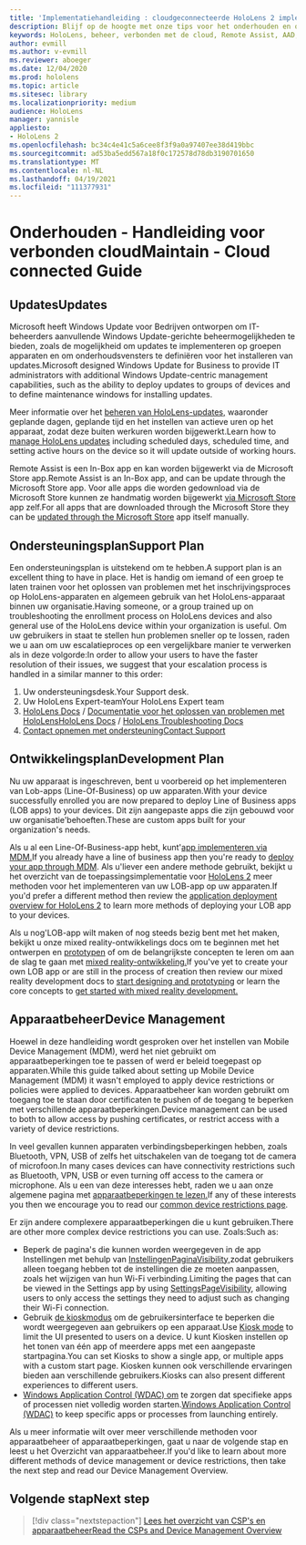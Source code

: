 ```yaml
---
title: 'Implementatiehandleiding : cloudgeconnecteerde HoloLens 2 implementatie op schaal met Remote Assist - Onderhouden'
description: Blijf op de hoogte met onze tips voor het onderhouden en ondersteunen van HoloLens-apparaten via een met de cloud verbonden netwerk.
keywords: HoloLens, beheer, verbonden met de cloud, Remote Assist, AAD, Azure AD, MDM, Mobile Device Management
author: evmill
ms.author: v-evmill
ms.reviewer: aboeger
ms.date: 12/04/2020
ms.prod: hololens
ms.topic: article
ms.sitesec: library
ms.localizationpriority: medium
audience: HoloLens
manager: yannisle
appliesto:
- HoloLens 2
ms.openlocfilehash: bc34c4e41c5a6cee8f3f9a0a97407ee38d419bbc
ms.sourcegitcommit: ad53ba5edd567a18f0c172578d78db3190701650
ms.translationtype: MT
ms.contentlocale: nl-NL
ms.lasthandoff: 04/19/2021
ms.locfileid: "111377931"
---
```

# <a name="maintain---cloud-connected-guide"></a><span data-ttu-id="76d5c-104">Onderhouden - Handleiding voor verbonden cloud</span><span class="sxs-lookup"><span data-stu-id="76d5c-104">Maintain - Cloud connected Guide</span></span>

## <a name="updates"></a><span data-ttu-id="76d5c-105">Updates</span><span class="sxs-lookup"><span data-stu-id="76d5c-105">Updates</span></span>

<span data-ttu-id="76d5c-106">Microsoft heeft Windows Update voor Bedrijven ontworpen om IT-beheerders aanvullende Windows Update-gerichte beheermogelijkheden te bieden, zoals de mogelijkheid om updates te implementeren op groepen apparaten en om onderhoudsvensters te definiëren voor het installeren van updates.</span><span class="sxs-lookup"><span data-stu-id="76d5c-106">Microsoft designed Windows Update for Business to provide IT administrators with additional Windows Update-centric management capabilities, such as the ability to deploy updates to groups of devices and to define maintenance windows for installing updates.</span></span>

<span data-ttu-id="76d5c-107">Meer informatie over het [beheren van HoloLens-updates,](https://docs.microsoft.com/hololens/hololens-updates) waaronder geplande dagen, geplande tijd en het instellen van actieve uren op het apparaat, zodat deze buiten werkuren worden bijgewerkt.</span><span class="sxs-lookup"><span data-stu-id="76d5c-107">Learn how to [manage HoloLens updates](https://docs.microsoft.com/hololens/hololens-updates) including scheduled days, scheduled time, and setting active hours on the device so it will update outside of working hours.</span></span>

<span data-ttu-id="76d5c-108">Remote Assist is een In-Box app en kan worden bijgewerkt via de Microsoft Store app.</span><span class="sxs-lookup"><span data-stu-id="76d5c-108">Remote Assist is an In-Box app, and can be update through the Microsoft Store app.</span></span> <span data-ttu-id="76d5c-109">Voor alle apps die worden gedownload via de Microsoft Store kunnen ze handmatig worden bijgewerkt [via Microsoft Store](https://docs.microsoft.com/hololens/holographic-store-apps#update-apps) app zelf.</span><span class="sxs-lookup"><span data-stu-id="76d5c-109">For all apps that are downloaded through the Microsoft Store they can be [updated through the Microsoft Store](https://docs.microsoft.com/hololens/holographic-store-apps#update-apps) app itself manually.</span></span>

## <a name="support-plan"></a><span data-ttu-id="76d5c-110">Ondersteuningsplan</span><span class="sxs-lookup"><span data-stu-id="76d5c-110">Support Plan</span></span>

<span data-ttu-id="76d5c-111">Een ondersteuningsplan is uitstekend om te hebben.</span><span class="sxs-lookup"><span data-stu-id="76d5c-111">A support plan is an excellent thing to have in place.</span></span> <span data-ttu-id="76d5c-112">Het is handig om iemand of een groep te laten trainen voor het oplossen van problemen met het inschrijvingsproces op HoloLens-apparaten en algemeen gebruik van het HoloLens-apparaat binnen uw organisatie.</span><span class="sxs-lookup"><span data-stu-id="76d5c-112">Having someone, or a group trained up on troubleshooting the enrollment process on HoloLens devices and also general use of the HoloLens device within your organization is useful.</span></span> <span data-ttu-id="76d5c-113">Om uw gebruikers in staat te stellen hun problemen sneller op te lossen, raden we u aan om uw escalatieproces op een vergelijkbare manier te verwerken als in deze volgorde:</span><span class="sxs-lookup"><span data-stu-id="76d5c-113">In order to allow your users to have the faster resolution of their issues, we suggest that your escalation process is handled in a similar manner to this order:</span></span>

1. <span data-ttu-id="76d5c-114">Uw ondersteuningsdesk.</span><span class="sxs-lookup"><span data-stu-id="76d5c-114">Your Support desk.</span></span>
2. <span data-ttu-id="76d5c-115">Uw HoloLens Expert-team</span><span class="sxs-lookup"><span data-stu-id="76d5c-115">Your HoloLens Expert team</span></span>
3. <span data-ttu-id="76d5c-116">[HoloLens Docs](https://docs.microsoft.com/hololens/)  /  [Documentatie voor het oplossen van problemen met HoloLens](https://docs.microsoft.com/hololens/hololens-troubleshooting)</span><span class="sxs-lookup"><span data-stu-id="76d5c-116">[HoloLens Docs](https://docs.microsoft.com/hololens/) / [HoloLens Troubleshooting Docs](https://docs.microsoft.com/hololens/hololens-troubleshooting)</span></span>
4. [<span data-ttu-id="76d5c-117">Contact opnemen met ondersteuning</span><span class="sxs-lookup"><span data-stu-id="76d5c-117">Contact Support</span></span>](https://support.serviceshub.microsoft.com/supportforbusiness/create?sapId=e9391227-fa6d-927b-0fff-f96288631b8f)

## <a name="development-plan"></a><span data-ttu-id="76d5c-118">Ontwikkelingsplan</span><span class="sxs-lookup"><span data-stu-id="76d5c-118">Development Plan</span></span>

<span data-ttu-id="76d5c-119">Nu uw apparaat is ingeschreven, bent u voorbereid op het implementeren van Lob-apps (Line-Of-Business) op uw apparaten.</span><span class="sxs-lookup"><span data-stu-id="76d5c-119">With your device successfully enrolled you are now prepared to deploy Line of Business apps (LOB apps) to your devices.</span></span> <span data-ttu-id="76d5c-120">Dit zijn aangepaste apps die zijn gebouwd voor uw organisatie&#39;behoeften.</span><span class="sxs-lookup"><span data-stu-id="76d5c-120">These are custom apps built for your organization&#39;s needs.</span></span>

<span data-ttu-id="76d5c-121">Als u al een Line-Of-Business-app hebt, kunt&#39;[app implementeren via MDM.](https://docs.microsoft.com/hololens/app-deploy-intune)</span><span class="sxs-lookup"><span data-stu-id="76d5c-121">If you already have a line of business app then you&#39;re ready to [deploy your app through MDM](https://docs.microsoft.com/hololens/app-deploy-intune).</span></span> <span data-ttu-id="76d5c-122">Als u&#39;liever een andere methode gebruikt, bekijkt u het overzicht van de toepassingsimplementatie voor [HoloLens 2](https://docs.microsoft.com/hololens/app-deploy-overview) meer methoden voor het implementeren van uw LOB-app op uw apparaten.</span><span class="sxs-lookup"><span data-stu-id="76d5c-122">If you&#39;d prefer a different method then review the [application deployment overview for HoloLens 2](https://docs.microsoft.com/hololens/app-deploy-overview) to learn more methods of deploying your LOB app to your devices.</span></span>

<span data-ttu-id="76d5c-123">Als u nog&#39;LOB-app wilt maken of nog steeds bezig bent met het maken, bekijkt u onze mixed reality-ontwikkelings docs om te beginnen met het ontwerpen en [prototypen](https://docs.microsoft.com/windows/mixed-reality/design/design) of om de belangrijkste concepten te leren om aan de slag te gaan met [mixed reality-ontwikkeling.](https://docs.microsoft.com/windows/mixed-reality/discover/get-started-with-mr)</span><span class="sxs-lookup"><span data-stu-id="76d5c-123">If you&#39;ve yet to create your own LOB app or are still in the process of creation then review our mixed reality development docs to [start designing and prototyping](https://docs.microsoft.com/windows/mixed-reality/design/design) or learn the core concepts to [get started with mixed reality development.](https://docs.microsoft.com/windows/mixed-reality/discover/get-started-with-mr)</span></span>

## <a name="device-management"></a><span data-ttu-id="76d5c-124">Apparaatbeheer</span><span class="sxs-lookup"><span data-stu-id="76d5c-124">Device Management</span></span> 

<span data-ttu-id="76d5c-125">Hoewel in deze handleiding wordt gesproken over het instellen van Mobile Device Management (MDM), werd het niet gebruikt om apparaatbeperkingen toe te passen of werd er beleid toegepast op apparaten.</span><span class="sxs-lookup"><span data-stu-id="76d5c-125">While this guide talked about setting up Mobile Device Management (MDM) it wasn't employed to apply device restrictions or policies were applied to devices.</span></span> <span data-ttu-id="76d5c-126">Apparaatbeheer kan worden gebruikt om toegang toe te staan door certificaten te pushen of de toegang te beperken met verschillende apparaatbeperkingen.</span><span class="sxs-lookup"><span data-stu-id="76d5c-126">Device management can be used to both to allow access by pushing certificates, or restrict access with a variety of device restrictions.</span></span> 

<span data-ttu-id="76d5c-127">In veel gevallen kunnen apparaten verbindingsbeperkingen hebben, zoals Bluetooth, VPN, USB of zelfs het uitschakelen van de toegang tot de camera of microfoon.</span><span class="sxs-lookup"><span data-stu-id="76d5c-127">In many cases devices can have connectivity restrictions such as Bluetooth, VPN, USB or even turning off access to the camera or microphone.</span></span> <span data-ttu-id="76d5c-128">Als u een van deze interesses hebt, raden we u aan onze algemene pagina met [apparaatbeperkingen te lezen.](hololens-common-device-restrictions.md)</span><span class="sxs-lookup"><span data-stu-id="76d5c-128">If any of these interests you then we encourage you to read our [common device restrictions page](hololens-common-device-restrictions.md).</span></span>

<span data-ttu-id="76d5c-129">Er zijn andere complexere apparaatbeperkingen die u kunt gebruiken.</span><span class="sxs-lookup"><span data-stu-id="76d5c-129">There are other more complex device restrictions you can use.</span></span> <span data-ttu-id="76d5c-130">Zoals:</span><span class="sxs-lookup"><span data-stu-id="76d5c-130">Such as:</span></span>

- <span data-ttu-id="76d5c-131">Beperk de pagina's die kunnen worden weergegeven in de app Instellingen met behulp van [InstellingenPaginaVisibility,](settings-uri-list.md)zodat gebruikers alleen toegang hebben tot de instellingen die ze moeten aanpassen, zoals het wijzigen van hun Wi-Fi verbinding.</span><span class="sxs-lookup"><span data-stu-id="76d5c-131">Limiting the pages that can be viewed in the Settings app by using [SettingsPageVisibility](settings-uri-list.md), allowing users to only access the settings they need to adjust such as changing their Wi-Fi connection.</span></span>
- <span data-ttu-id="76d5c-132">Gebruik [de kioskmodus](hololens-kiosk.md) om de gebruikersinterface te beperken die wordt weergegeven aan gebruikers op een apparaat.</span><span class="sxs-lookup"><span data-stu-id="76d5c-132">Use [Kiosk mode](hololens-kiosk.md) to limit the UI presented to users on a device.</span></span> <span data-ttu-id="76d5c-133">U kunt Kiosken instellen op het tonen van één app of meerdere apps met een aangepaste startpagina.</span><span class="sxs-lookup"><span data-stu-id="76d5c-133">You can set Kiosks to show a single app, or multiple apps with a custom start page.</span></span> <span data-ttu-id="76d5c-134">Kiosken kunnen ook verschillende ervaringen bieden aan verschillende gebruikers.</span><span class="sxs-lookup"><span data-stu-id="76d5c-134">Kiosks can also present different experiences to different users.</span></span>  
- <span data-ttu-id="76d5c-135">[Windows Application Control (WDAC) om](windows-defender-application-control-wdac.md) te zorgen dat specifieke apps of processen niet volledig worden starten.</span><span class="sxs-lookup"><span data-stu-id="76d5c-135">[Windows Application Control (WDAC)](windows-defender-application-control-wdac.md) to keep specific apps or processes from launching entirely.</span></span>

<span data-ttu-id="76d5c-136">Als u meer informatie wilt over meer verschillende methoden voor apparaatbeheer of apparaatbeperkingen, gaat u naar de volgende stap en leest u het Overzicht van apparaatbeheer.</span><span class="sxs-lookup"><span data-stu-id="76d5c-136">If you'd like to learn about more different methods of device management or device restrictions, then take the next step and read our Device Management Overview.</span></span>

## <a name="next-step"></a><span data-ttu-id="76d5c-137">Volgende stap</span><span class="sxs-lookup"><span data-stu-id="76d5c-137">Next step</span></span>

> [!div class="nextstepaction"]
> [<span data-ttu-id="76d5c-138">Lees het overzicht van CSP's en apparaatbeheer</span><span class="sxs-lookup"><span data-stu-id="76d5c-138">Read the CSPs and Device Management Overview</span></span>](hololens-csp-policy-overview.md)
